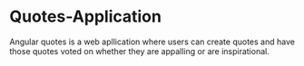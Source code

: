# Quotes-Application
Angular quotes is a web apllication where users can create quotes and have those quotes voted on whether they are appalling or are inspirational.
